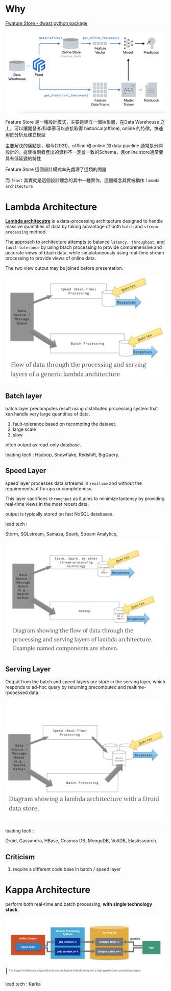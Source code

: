 # Why

[Fwature Store - dwast python package](https://github.com/feast-dev/feast)

<img src='assets/lambda_1.png'></img>

Feature Store 是一種設計模式，主要是建立一個抽象層，在Data Warehouse 之上，可以讓開發者/科學家可以直接取得 historical(offline), online 的特徵，快速用於分析及建立模型

主要解決的痛點是，現今(2021)，offline 和 online 的 data pipeline 通常是分開設計的，這使得兩者產出的資料不一定會一致的Schema，且online store通常要具有低延遲的特性

Feature Store 這個設計模式率先處理了這類的問題

而 `feast` 其實就是這個設計理念的其中一種實作，這個概念其實被稱作 `lambda architecture`

# Lambda Architecture

[**Lambda architecutre**](https://www.wikiwand.com/en/Lambda_architecture) is a data-processing architecture designed to handle massive quantities of data by taking advantage of both `batch` and `stream-processing` method.

The approach to architecture attempts to balance `latency, throughput`, and `fault-tolerance` by using btach processing to provide comprehensive and accurate views of btach data,
while simulataneously using real-time stream processing to provide views of online data.

The two view output may be joined before presentation.

<img src='assets/lambda_2.png'></img>

## Batch layer

batch layer precomputes result using distributed processing system that xan handle very large quantities of data.

1. fault-tolerance based on recompting the dataset.
2. large scale
3. slow

often output as read-only database.

leading tech : Hadoop, Snowflake, Redshift, BigQuery.

## Speed Layer

speed layer processes data srtreams in `realtime` and without the requirements of fix-ups or completeness.

This layer sacrifices `throughput` as it aims to minimize lantency by providing real-time views in the most recent data.

output is typically stored on fast NoSQL databases.

lead tech : 

Storm, SQLstream, Samaza, Spark, Stream Analytics, 

<img src='assets/lambda_3.png'></img>

## Serving Layer

Output from the batch and speed layers are store in the serving layer, which responds to ad-hoc query by returning precomputed and realtime-rpcoessed data.

<img src='assets/lambda_4.png'></img>

leading tech : 

Druid, Cassandra, HBase, Cosmos DB, MongoDB, VoltDB, Elastissearch.

## Criticism

1. require a different code base in batch / speed layer


# Kappa Architecture

perform both real-time and batch processing, **with single technology stack.**


<img src='assets/lambda_5.png'></img>

lead tech : Kafka
